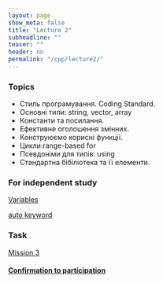 ```yaml
---
layout: page
show_meta: false
title: "Lecture 2"
subheadline: ""
teaser: ""
header: no
permalink: "/cpp/lecture2/"
---
```


### Topics

* Стиль програмування. Coding Standard.
* Основні типи: string, vector, array
* Константи та посилання.
* Ефективне оголошення змінних.
* Конструюємо корисні функції.
* Цикли:range-based for
* Псевдоніми для типів: using
* Стандартна бібіліотека та її елементи.

### For independent study

[Variables](https://pllug-community.gitbook.io/pllug-c-qt-roadmap-book/mova-s++-shvidkii-vstup-ta-obrani-temi/vstup-do-s++/zminni.-deyaki-z-osnovnikh-tipiv-ta-yikh-zastosuvannya.)

[auto keyword](https://thispointer.com/c11-auto-tutorial-and-examples/)

### Task

[Mission 3](https://pllug-community.gitbook.io/pllug-c-qt-roadmap-book/missions/mission-3-mazegame)

#### [Confirmation to participation](https://docs.google.com/forms/d/e/1FAIpQLSe_WMHa7LQIdus0e77IqK6o9KJensCDRtGPFhwKz497P56XNQ/viewform)